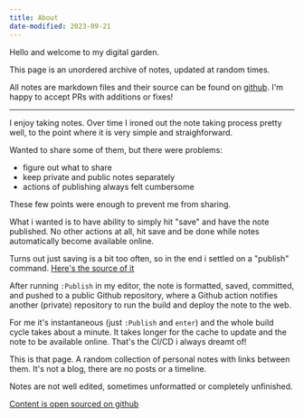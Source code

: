 ```yaml
---
title: About
date-modified: 2023-09-21
---
```


Hello and welcome to my digital garden.

This page is an unordered archive of notes, updated at random times.

All notes are markdown files and their source can be found on [github](https://github.com/argshook/zettelkasten). I'm happy to accept PRs with additions or fixes!

---

I enjoy taking notes. Over time I ironed out the note taking process pretty well, to the point where it is very simple and straighforward.

Wanted to share some of them, but there were problems:

- figure out what to share
- keep private and public notes separately
- actions of publishing always felt cumbersome

These few points were enough to prevent me from sharing.

What i wanted is to have ability to simply hit "save" and have the note published. No other actions at all, hit save and be done while notes automatically become available online.

Turns out just saving is a bit too often, so in the end i settled on a "publish" command. [Here's the source of it](https://github.com/argshook/dotfiles/blob/main/.argsdotfiles/vim/vim-zettel-public.lua)

After running `:Publish` in my editor, the note is formatted, saved,
committed, and pushed to a public Github repository, where a Github action notifies another (private) repository to run the build and deploy the note to the web.

For me it's instantaneous (just `:Publish` and `enter`) and the whole
build cycle takes about a minute. It takes longer for the cache to
update and the note to be available online. That's the CI/CD i always
dreamt of!

This is that page. A random collection of personal notes with links between them. It's not a blog, there are no posts or a timeline.

Notes are not well edited, sometimes unformatted or completely unfinished.

[Content is open sourced on github](https://github.com/argshook/zettelkasten)
